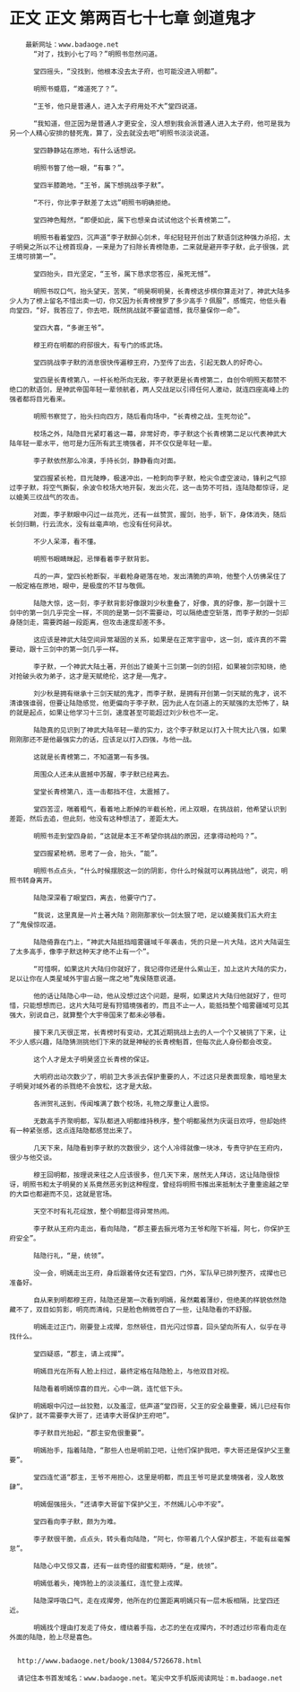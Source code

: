 # 正文 正文 第两百七十七章 剑道鬼才
        最新网址：www.badaoge.net
          “对了，找到小七了吗？”明照书忽然问道。
      
          堂四摇头，“没找到，他根本没去太子府，也可能没进入明都”。
      
          明照书蹙眉，“难道死了？”。
      
          “王爷，他只是普通人，进入太子府用处不大”堂四说道。
      
          “我知道，但正因为是普通人才更安全，没人想到我会派普通人进入太子府，他可是我为另一个人精心安排的替死鬼，算了，没去就没去吧”明照书淡淡说道。
      
          堂四静静站在原地，有什么话想说。
      
          明照书瞥了他一眼，“有事？”。
      
          堂四半膝跪地，“王爷，属下想挑战李子默”。
      
          “不行，你比李子默差了太远”明照书明确拒绝。
      
          堂四神色黯然，“即便如此，属下也想亲自试试他这个长青榜第二”。
      
          明照书看着堂四，沉声道“李子默醉心剑术，年纪轻轻开创出了默语剑这种强力杀招，太子明昊之所以不让榜首现身，一来是为了扫除长青榜隐患，二来就是避开李子默，此子很强，武王境可排第一”。
      
          堂四抬头，目光坚定，“王爷，属下恳求您答应，虽死无憾”。
      
          明照书叹口气，抬头望天，苦笑，“明昊啊明昊，长青榜这步棋你算走对了，神武大陆多少人为了榜上留名不惜出卖一切，你又因为长青榜搜罗了多少高手？佩服”，感慨完，他低头看向堂四，“好，我答应了，你去吧，既然挑战就不要留遗憾，我尽量保你一命”。
      
          堂四大喜，“多谢王爷”。
      
          穆王府在明都的府邸很大，有专门的练武场。
      
          堂四挑战李子默的消息很快传遍穆王府，乃至传了出去，引起无数人的好奇心。
      
          堂四是长青榜第八，一杆长枪所向无敌，李子默更是长青榜第二，自创令明照天都赞不绝口的默语剑，是神武帝国年轻一辈领航者，两人交战足以引得任何人激动，就连四座高峰上的强者都将目光看来。
      
          明照书察觉了，抬头扫向四方，随后看向场中，“长青榜之战，生死勿论”。
      
          校场之外，陆隐目光紧盯着这一幕，非常好奇，李子默这个长青榜第二足以代表神武大陆年轻一辈水平，他可是力压所有武王境强者，并不仅仅是年轻一辈。
      
          李子默依然那么冷漠，手持长剑，静静看向对面。
      
          堂四握紧长枪，目光陡睁，极速冲出，一枪刺向李子默，枪尖令虚空波动，锋利之气掠过李子默，将空气撕裂，余波令校场大地开裂，发出火花，这一击势不可挡，连陆隐都惊讶，足以媲美三纹战气的攻击。
      
          对面，李子默眼中闪过一丝亮光，还有一丝赞赏，握剑，抬手，斩下，身体消失，随后长剑归鞘，行云流水，没有丝毫声响，也没有任何异状。
      
          不少人呆滞，看不懂。
      
          明照书眼睛眯起，忌惮看着李子默背影。
      
          乓的一声，堂四长枪断裂，半截枪身砸落在地，发出清脆的声响，他整个人仿佛呆住了一般定格在原地，眼中，是极度的不甘与敬佩。
      
          陆隐大惊，这一刻，李子默背影好像跟刘少秋重叠了，好像，真的好像，那一剑跟十三剑中的第一剑几乎完全一样，不同的是第一剑不需要动，可以隔绝虚空斩落，而李子默的一剑却身随剑走，需要跨越一段距离，但攻击速度却差不多。
      
          这应该是神武大陆空间异常凝固的关系，如果是在正常宇宙中，这一剑，或许真的不需要动，跟十三剑中的第一剑几乎一样。
      
          李子默，一个神武大陆土著，开创出了媲美十三剑第一剑的剑招，如果被剑宗知晓，绝对抢破头收为弟子，这才是天赋绝伦，这才是——鬼才。
      
          刘少秋是拥有继承十三剑天赋的鬼才，而李子默，是拥有开创第一剑天赋的鬼才，说不清谁强谁弱，但要让陆隐感觉，他更偏向于李子默，因为此人在剑道上的天赋强的太恐怖了，缺的就是起点，如果让他学习十三剑，速度甚至可能超过刘少秋也不一定。
      
          陆隐真的见识到了神武大陆年轻一辈的实力，这个李子默足以打入十院大比八强，如果刚刚那还不是他最强实力的话，应该足以打入四强，与他一战。
      
          这就是长青榜第二，不知道第一有多强。
      
          周围众人还未从震撼中苏醒，李子默已经离去。
      
          堂堂长青榜第八，连一击都挡不住，太震撼了。
      
          堂四苦涩，喘着粗气，看着地上断掉的半截长枪，闭上双眼，在挑战前，他希望认识到差距，然后去追，但此刻，他没有这种想法了，差距太大。
      
          明照书走到堂四身前，“这就是本王不希望你挑战的原因，还拿得动枪吗？”。
      
          堂四握紧枪柄，思考了一会，抬头，“能”。
      
          明照书点点头，“什么时候摆脱这一剑的阴影，你什么时候就可以再挑战他”，说完，明照书转身离开。
      
          陆隐深深看了眼堂四，离去，他要守门了。
      
          “我说，这里真是一片土著大陆？刚刚那家伙一剑太狠了吧，足以媲美我们五大府主了”鬼侯惊叹道。
      
          陆隐倚靠在门上，“神武大陆抵挡暗雾疆域千年袭击，凭的只是一片大陆，这片大陆诞生了太多高手，像李子默这种天才绝不止有一个”。
      
          “可惜啊，如果这片大陆归你就好了，我记得你还是什么紫山王，加上这片大陆的实力，足以让你在人类星域外宇宙占据一席之地”鬼侯随意说道。
      
          他的话让陆隐心中一动，他从没想过这个问题，是啊，如果这片大陆归他就好了，但可惜，只能想想而已，这片大陆可是有狩猎境强者的，而且不止一人，能抵挡整个暗雾疆域可见其强大，别说自己，就算整个大宇帝国来了都未必够看。
      
          接下来几天很正常，长青榜时有变动，尤其近期挑战上去的人一个个又被挑了下来，让不少人感兴趣，陆隐猜测挑他们下来的就是神秘的长青榜魁首，但每次此人身份都会改变。
      
          这个人才是太子明昊竖立长青榜的保证。
      
          大明府出动次数少了，明前卫大多派去保护重要的人，不过这只是表面现象，暗地里太子明昊对域外者的杀戮绝不会放松，这才是大敌。
      
          各洲贺礼送到，传闻堆满了数个校场，礼物之厚重让人震惊。
      
          无数高手齐聚明都，军队都进入明都维持秩序，整个明都虽然为庆诞日欢呼，但却始终有一种紧张感，这点连陆隐都感觉出来了。
      
          几天下来，陆隐看到李子默的次数很少，这个人冷得就像一块冰，专责守护在王府内，很少与他交谈。
      
          穆王回明都，按理说来往之人应该很多，但几天下来，居然无人拜访，这让陆隐很惊讶，明照书和太子明昊的关系竟然恶劣到这种程度，曾经将明照书推出来抵制太子重重逾越之举的大臣也都避而不见，这就是官场。
      
          天空不时有礼花绽放，整个明都显得异常热闹。
      
          李子默从王府内走出，看向陆隐，“郡主要去振光塔为王爷和陛下祈福，阿七，你保护王府安全”。
      
          陆隐行礼，“是，统领”。
      
          没一会，明嫣走出王府，身后跟着侍女还有堂四，门外，军队早已排列整齐，戎撵也已准备好。
      
          自从来到明都穆王府，陆隐还是第一次看到明嫣，虽然戴着薄纱，但绝美的样貌依然隐藏不了，双目如剪影，明亮而清纯，只是脸色稍微苍白了一些，让陆隐看的不舒服。
      
          明嫣走过正门，刚要登上戎撵，忽然顿住，目光闪过惊喜，回头望向所有人，似乎在寻找什么。
      
          堂四疑惑，“郡主，请上戎撵”。
      
          明嫣目光在所有人脸上扫过，最终定格在陆隐脸上，与他双目对视。
      
          陆隐看着明嫣惊喜的目光，心中一跳，连忙低下头。
      
          明嫣眼中闪过一丝狡黠，以及羞涩，低声道“堂四哥，父王的安全最重要，嫣儿已经有你保护了，就不需要李大哥了，还请李大哥保护王府吧”。
      
          李子默目光抬起，“郡主安危很重要”。
      
          明嫣抬手，指着陆隐，“那些人也是明前卫吧，让他们保护我吧，李大哥还是保护父王重要”。
      
          堂四连忙道“郡主，王爷不用担心，这里是明都，而且王爷可是武皇境强者，没人敢放肆”。
      
          明嫣倔强摇头，“还请李大哥留下保护父王，不然嫣儿心中不安”。
      
          堂四看向李子默，颇为为难。
      
          李子默很干脆，点点头，转头看向陆隐，“阿七，你带着几个人保护郡主，不能有丝毫懈怠”。
      
          陆隐心中又惊又喜，还有一丝奇怪的甜蜜和期待，“是，统领”。
      
          明嫣低着头，掩饰脸上的淡淡羞红，连忙登上戎撵。
      
          陆隐深呼吸口气，走在戎撵旁，他所在的位置距离明嫣只有一层木板相隔，比堂四还近。
      
          明嫣找个理由打发走了侍女，缠绕着手指，忐忑的坐在戎撵内，不时透过纱帘看向走在外面的陆隐，脸上尽是喜色。
      
      
      http://www.badaoge.net/book/13084/5726678.html
      
      请记住本书首发域名：www.badaoge.net。笔尖中文手机版阅读网址：m.badaoge.net